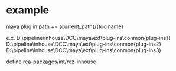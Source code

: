 # example

maya plug in path += {current_path}/{toolname}

e.x.
D:\pipeline\inhouse\DCC\maya\ext\plug-ins\conmon\{plug-ins1}
D:\pipeline\inhouse\DCC\maya\ext\plug-ins\conmon\{plug-ins2}
D:\pipeline\inhouse\DCC\maya\ext\plug-ins\conmon\{plug-ins3}

define rea-packages/int/rez-inhouse